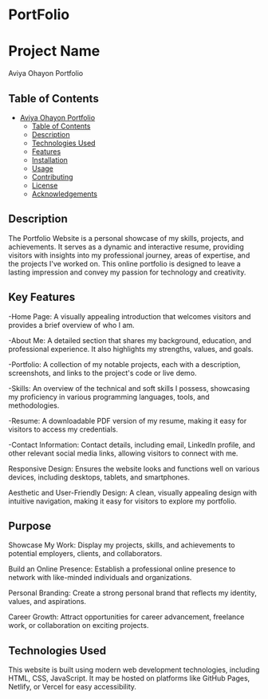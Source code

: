 # PortFolio

# Project Name

Aviya Ohayon Portfolio

## Table of Contents

- [Aviya Ohayon Portfolio](#project-name)
  - [Table of Contents](#table-of-contents)
  - [Description](#description)
  - [Technologies Used](#technologies-used)
  - [Features](#features)
  - [Installation](#installation)
  - [Usage](#usage)
  - [Contributing](#contributing)
  - [License](#license)
  - [Acknowledgements](#acknowledgements)

## Description

The Portfolio Website is a personal showcase of my skills, projects, and achievements. It serves as a dynamic and interactive resume, providing visitors with insights into my professional journey, areas of expertise, and the projects I've worked on. This online portfolio is designed to leave a lasting impression and convey my passion for technology and creativity.

## Key Features

-Home Page: A visually appealing introduction that welcomes visitors and provides a brief overview of who I am.

-About Me: A detailed section that shares my background, education, and professional experience. It also highlights my strengths, values, and goals.

-Portfolio: A collection of my notable projects, each with a description, screenshots, and links to the project's code or live demo.

-Skills: An overview of the technical and soft skills I possess, showcasing my proficiency in various programming languages, tools, and methodologies.

-Resume: A downloadable PDF version of my resume, making it easy for visitors to access my credentials.

-Contact Information: Contact details, including email, LinkedIn profile, and other relevant social media links, allowing visitors to connect with me.

Responsive Design: Ensures the website looks and functions well on various devices, including desktops, tablets, and smartphones.

Aesthetic and User-Friendly Design: A clean, visually appealing design with intuitive navigation, making it easy for visitors to explore my portfolio.

## Purpose

Showcase My Work: Display my projects, skills, and achievements to potential employers, clients, and collaborators.

Build an Online Presence: Establish a professional online presence to network with like-minded individuals and organizations.

Personal Branding: Create a strong personal brand that reflects my identity, values, and aspirations.

Career Growth: Attract opportunities for career advancement, freelance work, or collaboration on exciting projects.

## Technologies Used
This website is built using modern web development technologies, including HTML, CSS, JavaScript. It may be hosted on platforms like GitHub Pages, Netlify, or Vercel for easy accessibility.



